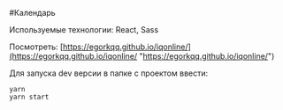 #Календарь

Используемые технологии: React, Sass

Посмотреть: [https://egorkqq.github.io/iqonline/](https://egorkqq.github.io/iqonline/ "https://egorkqq.github.io/iqonline/")

Для запуска dev версии в папке с проектом ввести:

    yarn
    yarn start
